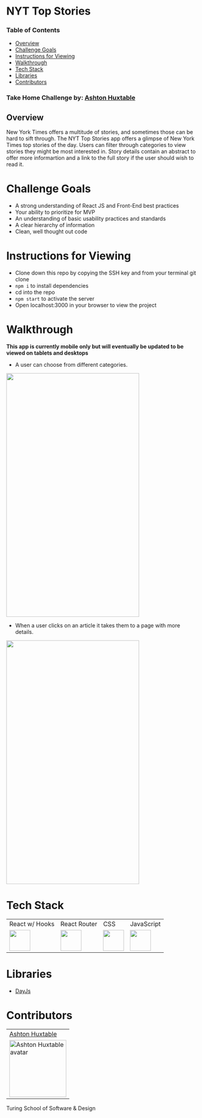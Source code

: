 # NYT Top Stories

### Table of Contents
- [Overview](#overview)
- [Challenge Goals](#challenge-goals)
- [Instructions for Viewing](#instructions-for-viewing)
- [Walkthrough](#walkthrough)
- [Tech Stack](#tech-stack)
- [Libraries](#libraries)
- [Contributors](#contributors)

### Take Home Challenge by: [Ashton Huxtable](https://github.com/ashton-huxtable)

## Overview

New York Times offers a multitude of stories, and sometimes those can be hard to sift through. The NYT Top Stories app offers a glimpse of New York Times top stories of the day. Users can filter through categories to view stories they might be most interested in. Story details contain an abstract to offer more informartion and a link to the full story if the user should wish to read it. 

# Challenge Goals
  * A strong understanding of React JS and Front-End best practices
  * Your ability to prioritize for MVP
  * An understanding of basic usability practices and standards
  * A clear hierarchy of information
  * Clean, well thought out code

# Instructions for Viewing
  * Clone down this repo by copying the SSH key and from your terminal git clone <repo SSH key>
  * `npm i` to install dependencies
  * cd into the repo
  * `npm start` to activate the server
  * Open localhost:3000 in your browser to view the project
  


# Walkthrough
   **This app is currently mobile only but will eventually be updated to be viewed on tablets and desktops**
  
- A user can choose from different categories. 
  
 <img src="https://user-images.githubusercontent.com/78318468/133806092-990d2716-6457-4dce-852a-507e46459f77.gif" width="350" height="642"/>

 
- When a user clicks on an article it takes them to a page with more details.
  
 <img src="https://user-images.githubusercontent.com/78318468/133806699-dc3c095b-b1d9-41db-83a1-0ba12a1297c4.gif" width="350" height="642"/>


 
  
# Tech Stack
<table>
  <tr>
    <td>React w/ Hooks</td>
    <td>React Router</td>
    <td>CSS</td>
    <td>JavaScript</td>
  </tr>
  <tr>
    <td><img width="55" src="https://raw.githubusercontent.com/gilbarbara/logos/master/logos/react.svg"/></td>
    <td><img width="55" src="https://raw.githubusercontent.com/gilbarbara/logos/master/logos/react-router.svg"/></td>
    <td><img width="55" src="https://raw.githubusercontent.com/gilbarbara/logos/master/logos/css-3.svg"/></td>
    <td><img width="55" src="https://raw.githubusercontent.com/gilbarbara/logos/master/logos/javascript.svg"/></td>
  </tr>
</table>
  
 # Libraries
  * [DayJs](https://www.npmjs.com/package/dayjs)
  
  
# Contributors
 
 <table>
  <tr>
    <td><a href="https://github.com/ashton-huxtable">Ashton Huxtable</td>
  </tr>
  <tr>
    <td><img width="150" height="auto" src="https://avatars.githubusercontent.com/u/78318468?v=4" alt="Ashton Huxtable avatar"/></td>
  </tr>
</table>

  
Turing School of Software & Design 
  
